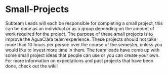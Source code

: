 # Small-Projects

Subteam Leads will each be responsible for completing a small project, this can be done as an individual or as a group depending on the amount of work required for the project. The purpose of these small projects is to improve the AguaClara team experience. These projects should not take more than 10 hours per person over the course of the semester, unless you would like to invest more time in them. The team leads have come up with some small project ideas that people can use or you can create your own. For more information on expectations and past projects that have been done, check out the wiki!



